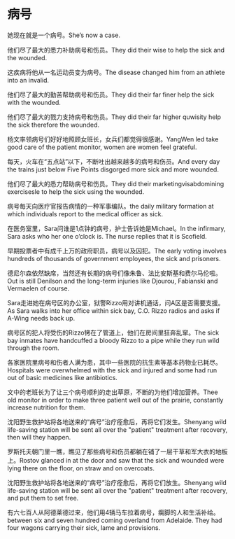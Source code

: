 # 病号

<p><span class="chinese">她现在就是一个病号。</span><span class="english">She’s now a case.</span></p>

<p><span class="chinese">他们尽了最大的悉力补助病号和伤员。</span><span class="english">They did their wise to help the sick and the wounded.</span></p>

<p><span class="chinese">这疾病将他从一名运动员变为病号。</span><span class="english">The disease changed him from an athlete into an invalid.</span></p>

<p><span class="chinese">他们尽了最大的勤苦帮助病号和伤员。</span><span class="english">They did their far finer help the sick with the wounded.</span></p>

<p><span class="chinese">他们尽了最大的戮力支持病号和伤员。</span><span class="english">They did their far higher quwisity help the sick therefore the wounded.</span></p>

<p><span class="chinese">杨文率领病号们好好地照顾女班长，女兵们都觉得很感谢。</span><span class="english">YangWen led take good care of the patient monitor, women are women feel grateful.</span></p>

<p><span class="chinese">每天，火车在“五点站”以下，不断吐出越来越多的病号和伤员。</span><span class="english">And every day the trains just below Five Points disgorged more sick and more wounded.</span></p>

<p><span class="chinese">他们尽了最大的悉力帮助病号和伤员。</span><span class="english">They did their marketingvisabdomining exercisesle to help the sick using the wounded.</span></p>

<p><span class="chinese">病号每天向医疗官报告病情的一种军事编队。</span><span class="english">the daily military formation at which individuals report to the medical officer as sick.</span></p>

<p><span class="chinese">在医务室里，Sara问谁是1点钟的病号，护士告诉她是Michael。</span><span class="english">In the infirmary, Sara asks who her one o’clock is. The nurse replies that it is Scofield.</span></p>

<p><span class="chinese">早期投票者中有成千上万的政府职员，病号以及囚犯。</span><span class="english">The early voting involves hundreds of thousands of government employees, the sick and prisoners.</span></p>

<p><span class="chinese">德尼尔森依然缺席，当然还有长期的病号们像朱鲁、法比安斯基和费尔马伦啦。</span><span class="english">Out is still Denilson and the long-term injuries like Djourou, Fabianski and Vermaelen of course.</span></p>

<p><span class="chinese">Sara走进她在病号区的办公室，狱警Rizzo用对讲机通话，问A区是否需要支援。</span><span class="english">As Sara walks into her office within sick bay, C.O. Rizzo radios and asks if A-Wing needs back up.</span></p>

<p><span class="chinese">病号区的犯人将受伤的Rizzo铐在了管道上，他们在房间里狂奔乱窜。</span><span class="english">The sick bay inmates have handcuffed a bloody Rizzo to a pipe while they run wild through the room.</span></p>

<p><span class="chinese">各家医院里病号和伤者人满为患，其中一些医院的抗生素等基本药物业已耗尽。</span><span class="english">Hospitals were overwhelmed with the sick and injured and some had run out of basic medicines like  antibiotics.</span></p>

<p><span class="chinese">文中的老班长为了让三个病号顺利的走出草原，不断的为他们增加营养。</span><span class="english">Thee old monitor in order to make three patient well out of the prairie, constantly increase nutrition for them.</span></p>

<p><span class="chinese">沈阳野生救护站将各地送来的“病号”治疗痊愈后，再将它们发生。</span><span class="english">Shenyang wild life-saving station will be sent all over the "patient" treatment after recovery, then will they happen.</span></p>

<p><span class="chinese">罗斯托夫朝门里一瞧，瞧见了那些病号和伤员都躺在铺了一层干草和军大衣的地板上。</span><span class="english">Rostov glanced in at the door and saw that the sick and wounded were lying there on the floor, on straw and on overcoats.</span></p>

<p><span class="chinese">沈阳野生救护站将各地送来的“病号”治疗痊愈后，再将它们放生。</span><span class="english">Shenyang wild life-saving station will be sent all over the "patient" treatment after recovery, and put them to set free.</span></p>

<p><span class="chinese">有六七百人从阿德莱德过来，他们用4辆马车拉着病号，瘸脚的人和生活补给。</span><span class="english">between six and seven hundred coming overland from Adelaide. They had four wagons carrying their sick, lame and provisions.</span></p>

